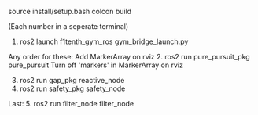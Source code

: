 source install/setup.bash
colcon build

(Each number in a seperate terminal)
1. ros2 launch f1tenth_gym_ros gym_bridge_launch.py

Any order for these:
    Add MarkerArray on rviz
2. ros2 run pure_pursuit_pkg pure_pursuit
    Turn off 'markers' in MarkerArray on rviz

3. ros2 run gap_pkg reactive_node
4. ros2 run safety_pkg safety_node

Last:
5. ros2 run filter_node filter_node
